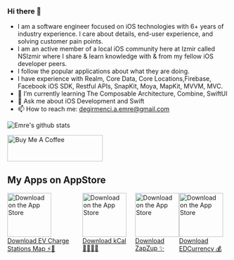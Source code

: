 ### Hi there 👋

- I am a software engineer focused on iOS technologies with 6+ years of industry experience. I care about details, end-user experience, and solving customer pain points. 
- I am an active member of a local iOS community here at Izmir called NSIzmir where I share & learn knowledge with & from my fellow iOS developer peers.
- I follow the popular applications about what they are doing.
- I have experience with Realm, Core Data, Core Locations,Firebase, Facebook iOS SDK, Restful APIs, SnapKit, Moya, MapKit, MVVM, MVC. 
- 🌱 I’m currently learning The Composable Architecture, Combine, SwiftUI
- 💬 Ask me about iOS Development and Swift
- 📫 How to reach me: degirmenci.a.emre@gmail.com

![Emre's github stats](https://github-readme-stats.vercel.app/api?username=emrdgrmnci&show_icons=true&line_height=30)

<a href="https://www.buymeacoffee.com/mkNqZf8Nt8" target="_blank"><img src="https://cdn.buymeacoffee.com/buttons/v2/default-blue.png" alt="Buy Me A Coffee" style="height: 60px !important;width: 217px !important;" ></a>

## My Apps on AppStore
<div style="display: flex;">
    <div>
        <a href="https://apps.apple.com/tr/app/ev-charge-stations-map/id6466442459">
            <img src="https://www.apple.com/v/app-store/b/images/overview/icon_appstore__ev0z770zyxoy_small_2x.png" alt="Download on the App Store" width="100"/>
            <br>
            Download EV Charge Stations Map ⚡️🚙
        </a>
    </div>
    <div>
        <a href="https://apps.apple.com/us/app/kcalapp/id1637391298">
            <img src="https://www.apple.com/v/app-store/b/images/overview/icon_appstore__ev0z770zyxoy_small_2x.png" alt="Download on the App Store" width="100"/>
            <br>
            Download kCal 🏋🏼💪🏼
        </a>
    </div>
    <div style="margin-left: 20px;">
        <a href="https://apps.apple.com/us/app/zapzup/id1617523640">
            <img src="https://www.apple.com/v/app-store/b/images/overview/icon_appstore__ev0z770zyxoy_small_2x.png" alt="Download on the App Store" width="100"/>
            <br>
            Download ZapZup ✨
        </a>
    </div>
  <div>
        <a href="https://apps.apple.com/us/app/edcurrency/id1616415209">
            <img src="https://www.apple.com/v/app-store/b/images/overview/icon_appstore__ev0z770zyxoy_small_2x.png" alt="Download on the App Store" width="100"/>
            <br>
            Download EDCurrency 💰
        </a>
    </div>
</div>
